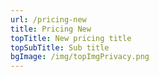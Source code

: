 ```yaml
---
url: /pricing-new
title: Pricing New
topTitle: New pricing title
topSubTitle: Sub title
bgImage: /img/topImgPrivacy.png
---
```


